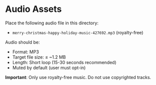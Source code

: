 # Audio Assets

Place the following audio file in this directory:

- `merry-christmas-happy-holiday-music-427692.mp3` (royalty-free)

Audio should be:
- Format: MP3
- Target file size: ≤ ~1.2 MB
- Length: Short loop (15-30 seconds recommended)
- Muted by default (user must opt-in)

**Important**: Only use royalty-free music. Do not use copyrighted tracks.

